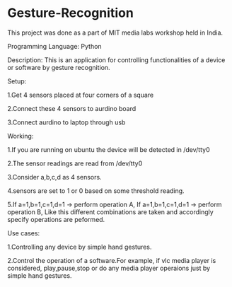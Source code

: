 Gesture-Recognition
===================
This project was done as a part of MIT media labs workshop held in India.

Programming Language: Python

Description: This is an application for controlling functionalities of a device or software by gesture recognition.

Setup:

1.Get 4 sensors placed at  four corners of a square

2.Connect these 4 sensors to aurdino board

3.Connect aurdino to laptop through usb

Working:

1.If you are running on ubuntu the device will be detected in /dev/tty0

2.The sensor readings are read from /dev/tty0

3.Consider a,b,c,d as 4 sensors.

4.sensors are set to 1 or 0 based on some threshold reading.

5.If a=1,b=1,c=1,d=1 -> perform operation A,
  If a=1,b=1,c=1,d=1 -> perform operation B,
  Like this different combinations are taken and accordingly specify operations are peformed.

Use cases:

1.Controlling any device by simple hand gestures.

2.Control the operation of a software.For example, if vlc media player is considered, play,pause,stop or do any media player operaions just by simple hand gestures.
